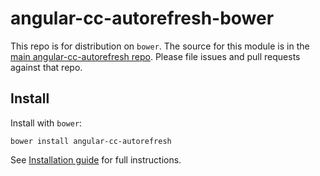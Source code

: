 angular-cc-autorefresh-bower
============================
This repo is for distribution on `bower`. The source for this module is in the
[main angular-cc-autorefresh repo](https://github.com/christianacca/angular-cc-autorefresh).
Please file issues and pull requests against that repo.

## Install

Install with `bower`:

```shell
bower install angular-cc-autorefresh
```

See [Installation guide](https://github.com/christianacca/angular-cc-autorefresh) for full instructions.